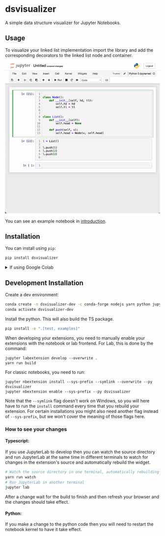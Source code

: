 
# dsvisualizer

A simple data structure visualizer for Jupyter Notebooks.

## Usage

To visualize your linked list implementation import the library and add the
corresponding decorators to the linked list node and container.

![Usage](usage.gif)

You can see an example notebook in [introduction](examples/introduction.ipynb).

## Installation

You can install using `pip`:

```bash
pip install dsvisualizer
```

<details>
<summary>If using Google Colab</summary>

You need to run the following snippet to enable custom widgets.

```py
from google.colab import output
output.enable_custom_widget_manager()
```
</details>

## Development Installation

Create a dev environment:
```bash
conda create -n dsvisualizer-dev -c conda-forge nodejs yarn python jupyterlab
conda activate dsvisualizer-dev
```

Install the python. This will also build the TS package.
```bash
pip install -e ".[test, examples]"
```

When developing your extensions, you need to manually enable your extensions
with the notebook or lab frontend. For Lab, this is done by the command:

```
jupyter labextension develop --overwrite .
yarn run build
```

For classic notebooks, you need to run:

```
jupyter nbextension install --sys-prefix --symlink --overwrite --py dsvisualizer
jupyter nbextension enable --sys-prefix --py dsvisualizer
```

Note that the `--symlink` flag doesn't work on Windows, so you will here
have to run the `install` command every time that you rebuild your extension.
For certain installations you might also need another flag instead of
`--sys-prefix`, but we won't cover the meaning of those flags here.

### How to see your changes
#### Typescript:
If you use JupyterLab to develop then you can watch the source directory and
run JupyterLab at the same time in different terminals to watch for changes
in the extension's source and automatically rebuild the widget.

```bash
# Watch the source directory in one terminal, automatically rebuilding when needed
yarn run watch
# Run JupyterLab in another terminal
jupyter lab
```

After a change wait for the build to finish and then refresh your browser and
the changes should take effect.

#### Python:
If you make a change to the python code then you will need to restart the
notebook kernel to have it take effect.
